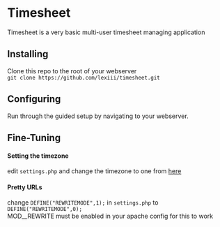Timesheet
====
Timesheet is a very basic multi-user timesheet managing application

Installing
--
Clone this repo to the root of your webserver  
`git clone https://github.com/lexiii/timesheet.git`

Configuring
--
Run through the guided setup by navigating to your webserver.

Fine-Tuning
--
#### Setting the timezone 
edit `settings.php` and change the timezone to one from [here](http://php.net/manual/en/timezones.php)
#### Pretty URLs
change `DEFINE("REWRITEMODE",1);` in `settings.php` to `DEFINE("REWRITEMODE",0);`  
MOD__REWRITE must be enabled in your apache config for this to work
